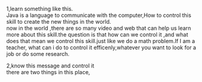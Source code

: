 1,learn something like this.  
Java is a language to communicate with the computer,How to control this skill to create the new things in the world.  
now in the world ,there are so many video and web that can help us learn more about this skill.the question is that
how can we control it ,and what does that mean we control this skill.just like we do a math problem.If I am a teacher,
what can i do to control it efficenly,whatever you want to look for a job or do some research.

2,know this message and control it   
there are two things in this place,
